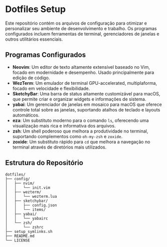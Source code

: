 # Dotfiles Setup

Este repositório contém os arquivos de configuração para otimizar e personalizar seu ambiente de desenvolvimento e trabalho. Os programas configurados incluem ferramentas de terminal, gerenciadores de janelas e outros utilitários essenciais.

## Programas Configurados

- **Neovim**: Um editor de texto altamente extensível baseado no Vim, focado em modernidade e desempenho. Usado principalmente para edição de código.
- **WezTerm**: Um emulador de terminal GPU-accelerated, multiplaforma, focado em velocidade e flexibilidade.
- **SketchyBar**: Uma barra de status altamente customizável para macOS, que permite criar e organizar widgets e informações de sistema.
- **yabai**: Um gerenciador de janelas em mosaico para macOS que oferece controle total sobre as janelas, suportando atalhos de teclado e layouts automáticos.
- **eza**: Um substituto moderno para o comando `ls`, oferecendo uma visualização mais rica e informativa dos arquivos.
- **zsh**: Um shell poderoso que melhora a produtividade no terminal, suportando complementos como `oh-my-zsh` e `zoxide`.
- **zoxide**: Um substituto rápido para `cd` que melhora a navegação no terminal através de diretórios mais utilizados.

## Estrutura do Repositório

```plaintext
dotfiles/
├── config/
│   ├── nvim/
│   │   └── init.vim
│   ├── wezterm/
│   │   └── wezterm.lua
│   ├── sketchybar/
│   │   ├── config.json
│   │   └── items/
│   ├── yabai/
│   │   └── yabairc
│   └── zsh/
│       └── zshrc
├── setup_symlinks.sh
├── README.md
└── LICENSE
```
